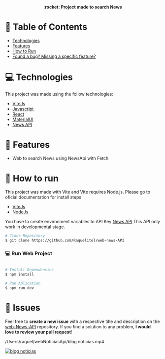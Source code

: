 <div align="center">
  <h4>:rocket: Project made to search News</h4>
</div>

# :pushpin: Table of Contents

* [Technologies](#computer-technologies)
* [Features](#rocket-features)
* [How to Run](#construction_worker-how-to-run)
* [Found a bug? Missing a specific feature?](#bug-issues)


# :computer: Technologies
This project was made using the follow technologies:

* [ViteJs](https://vitejs.dev/) 
* [Javascript](https://www.javascript.com/)      
* [React](https://reactjs.org/)      
* [MaterialUI](https://mui.com/)    
* [News API](https://newsapi.org/)

# :rocket: Features

* Web to search News using NewsApi with Fetch


# :construction_worker: How to run

This project was made with Vite and Vite requires Node.js. Please go to oficial documentation for install steps

* [ViteJs](https://vitejs.dev/) 
* [NodeJs](https://nodejs.org/en/) 

You have to create environment variables to API Key [News API](https://newsapi.org/) This API only work in developmental stage.


```bash
# Clone Repository
$ git clone https://github.com/Raquelitel/web-news-API
```

### 💻 Run Web Project

```bash

# Install Dependencies
$ npm install
```

```bash
# Run Aplication
$ npm run dev
```

# :bug: Issues

Feel free to **create a new issue** with a respective title and description on the [web-News-API](https://github.com/Raquelitel/web-news-API/issues) repository. If you find a solution to any problem, **I would love to review your pull request**!

/Users/raquel/webNoticiasApi/blog noticias.mp4

<a href="{/Users/raquel/webNoticiasApi/blog noticias.mp4}" title="Blog noticias"><img src="{/Users/raquel/webNoticiasApi/blog noticias.mp4}" alt="blog noticias" /></a>
